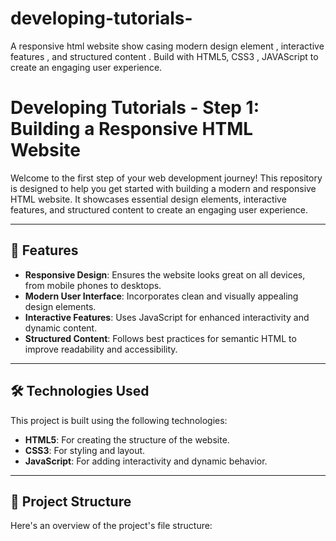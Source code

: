 # developing-tutorials-
A responsive html website show casing modern design element , interactive features , and structured content . Build with HTML5, CSS3 , JAVAScript to create an engaging user experience.
# Developing Tutorials - Step 1: Building a Responsive HTML Website

Welcome to the first step of your web development journey! This repository is designed to help you get started with building a modern and responsive HTML website. It showcases essential design elements, interactive features, and structured content to create an engaging user experience.

---

## 🌟 Features
- **Responsive Design**: Ensures the website looks great on all devices, from mobile phones to desktops.
- **Modern User Interface**: Incorporates clean and visually appealing design elements.
- **Interactive Features**: Uses JavaScript for enhanced interactivity and dynamic content.
- **Structured Content**: Follows best practices for semantic HTML to improve readability and accessibility.

---

## 🛠️ Technologies Used
This project is built using the following technologies:
- **HTML5**: For creating the structure of the website.
- **CSS3**: For styling and layout.
- **JavaScript**: For adding interactivity and dynamic behavior.

---

## 📁 Project Structure
Here's an overview of the project's file structure:
